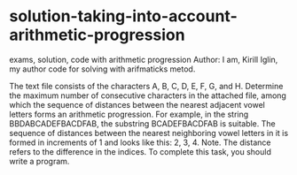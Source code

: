 # solution-taking-into-account-arithmetic-progression
exams, solution, code with arithmetic progression 
Author: I am, Kirill Iglin, my author code for solving with arifmaticks metod.



The text file consists of the characters A, B, C, D, E, F, G, and H.
Determine the maximum number of consecutive characters in the attached file, among which the sequence of distances between the nearest
adjacent vowel letters forms an arithmetic progression.
For example, in the string BBDABCADEFBACDFAB, the substring BCADEFBACDFAB is suitable. The sequence of distances between the nearest neighboring vowel
letters in it is formed in increments of 1 and looks like this: 2, 3, 4.
Note. The distance refers to the difference in the indices.
To complete this task, you should write a program.
